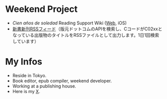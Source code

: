 # Weekend Project
- *Cien años de soledad* Reading Support Wiki ([Web](https://macondo.wiki/), iOS)
- [新書新刊RSSフィード](https://analekt.github.io/shinsho/index.xml)（版元ドットコムのAPIを検索し、CコードがC02xxとなっている出版物のタイトルをRSSファイルとして出力します。1日1回検索しています）

# My Infos
- Reside in Tokyo.
- Book editor, epub compiler, weekend developer.
- Working at a publishing house.
- Here is my [X](http://x.com/analekt).
